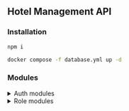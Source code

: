 ## Hotel Management API

### Installation
```bash
npm i

docker compose -f database.yml up -d
``` 

### Modules

<details>
<summary>Auth modules</summary>

Source: [src](src/v1/auth)

| Routes  | Method | Description | Key | More | 
| :--: | :--: | :-- | :-- | :--: |
| `v1/auth/login`  | POST | User login | `userName`: string, `password`: string | Body |
| `v1/auth/register`  | POST | User registration | `userName`: string, `password`: string, `email`: string, `fullName`: string, `phone`: string, `gender`: number, `salary`: number, `field`: number, `city`: string, `country`: string | Body |

</details>

<details>
<summary>Role modules</summary>

Source: [src](src/v1/database/role/)

| Routes  | Method | Description | Key | More |
| :--: | :--: | :-- | :-- | :--: |
| `v1/role`  | GET | Get all roles. | - | - |
| `v1/role`  | POST | Add new role. | `id`: number, `name`: string | Body |

</details>